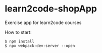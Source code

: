 # learn2code-shopApp
Exercise app for learn2code courses

How to start:
```
$ npm install
$ npx webpack-dev-server --open
```
